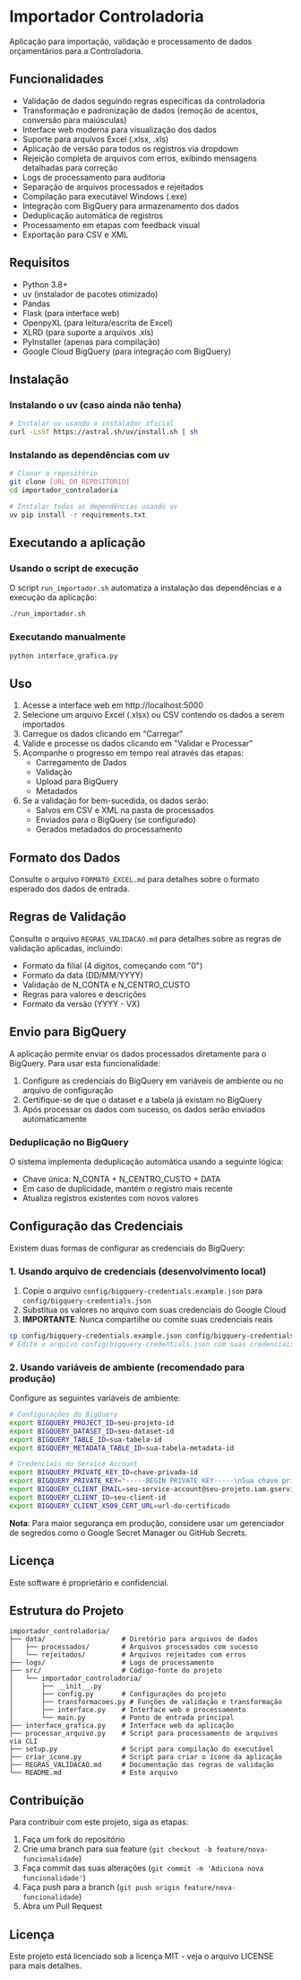 # Importador Controladoria

Aplicação para importação, validação e processamento de dados orçamentários para a Controladoria.

## Funcionalidades

- Validação de dados seguindo regras específicas da controladoria
- Transformação e padronização de dados (remoção de acentos, conversão para maiúsculas)
- Interface web moderna para visualização dos dados
- Suporte para arquivos Excel (.xlsx, .xls)
- Aplicação de versão para todos os registros via dropdown
- Rejeição completa de arquivos com erros, exibindo mensagens detalhadas para correção
- Logs de processamento para auditoria
- Separação de arquivos processados e rejeitados
- Compilação para executável Windows (.exe)
- Integração com BigQuery para armazenamento dos dados
- Deduplicação automática de registros
- Processamento em etapas com feedback visual
- Exportação para CSV e XML

## Requisitos

- Python 3.8+
- uv (instalador de pacotes otimizado)
- Pandas
- Flask (para interface web)
- OpenpyXL (para leitura/escrita de Excel)
- XLRD (para suporte a arquivos .xls)
- PyInstaller (apenas para compilação)
- Google Cloud BigQuery (para integração com BigQuery)

## Instalação

### Instalando o uv (caso ainda não tenha)

```bash
# Instalar uv usando o instalador oficial
curl -LsSf https://astral.sh/uv/install.sh | sh
```

### Instalando as dependências com uv

```bash
# Clonar o repositório
git clone [URL_DO_REPOSITORIO]
cd importador_controladoria

# Instalar todas as dependências usando uv
uv pip install -r requirements.txt
```

## Executando a aplicação

### Usando o script de execução

O script `run_importador.sh` automatiza a instalação das dependências e a execução da aplicação:

```bash
./run_importador.sh
```

### Executando manualmente

```bash
python interface_grafica.py
```

## Uso

1. Acesse a interface web em http://localhost:5000
2. Selecione um arquivo Excel (.xlsx) ou CSV contendo os dados a serem importados
3. Carregue os dados clicando em "Carregar"
4. Valide e processe os dados clicando em "Validar e Processar"
5. Acompanhe o progresso em tempo real através das etapas:
   - Carregamento de Dados
   - Validação
   - Upload para BigQuery
   - Metadados
6. Se a validação for bem-sucedida, os dados serão:
   - Salvos em CSV e XML na pasta de processados
   - Enviados para o BigQuery (se configurado)
   - Gerados metadados do processamento

## Formato dos Dados

Consulte o arquivo `FORMATO_EXCEL.md` para detalhes sobre o formato esperado dos dados de entrada.

## Regras de Validação

Consulte o arquivo `REGRAS_VALIDACAO.md` para detalhes sobre as regras de validação aplicadas, incluindo:

- Formato da filial (4 dígitos, começando com "0")
- Formato da data (DD/MM/YYYY)
- Validação de N_CONTA e N_CENTRO_CUSTO
- Regras para valores e descrições
- Formato da versão (YYYY - VX)

## Envio para BigQuery

A aplicação permite enviar os dados processados diretamente para o BigQuery. Para usar esta funcionalidade:

1. Configure as credenciais do BigQuery em variáveis de ambiente ou no arquivo de configuração
2. Certifique-se de que o dataset e a tabela já existam no BigQuery
3. Após processar os dados com sucesso, os dados serão enviados automaticamente

### Deduplicação no BigQuery

O sistema implementa deduplicação automática usando a seguinte lógica:
- Chave única: N_CONTA + N_CENTRO_CUSTO + DATA
- Em caso de duplicidade, mantém o registro mais recente
- Atualiza registros existentes com novos valores

## Configuração das Credenciais

Existem duas formas de configurar as credenciais do BigQuery:

### 1. Usando arquivo de credenciais (desenvolvimento local)

1. Copie o arquivo `config/bigquery-credentials.example.json` para `config/bigquery-credentials.json`
2. Substitua os valores no arquivo com suas credenciais do Google Cloud
3. **IMPORTANTE**: Nunca compartilhe ou comite suas credenciais reais

```bash
cp config/bigquery-credentials.example.json config/bigquery-credentials.json
# Edite o arquivo config/bigquery-credentials.json com suas credenciais
```

### 2. Usando variáveis de ambiente (recomendado para produção)

Configure as seguintes variáveis de ambiente:

```bash
# Configurações do BigQuery
export BIGQUERY_PROJECT_ID=seu-projeto-id
export BIGQUERY_DATASET_ID=seu-dataset-id
export BIGQUERY_TABLE_ID=sua-tabela-id
export BIGQUERY_METADATA_TABLE_ID=sua-tabela-metadata-id

# Credenciais do Service Account
export BIGQUERY_PRIVATE_KEY_ID=chave-privada-id
export BIGQUERY_PRIVATE_KEY="-----BEGIN PRIVATE KEY-----\nSua chave privada aqui\n-----END PRIVATE KEY-----\n"
export BIGQUERY_CLIENT_EMAIL=seu-service-account@seu-projeto.iam.gserviceaccount.com
export BIGQUERY_CLIENT_ID=seu-client-id
export BIGQUERY_CLIENT_X509_CERT_URL=url-do-certificado
```

**Nota**: Para maior segurança em produção, considere usar um gerenciador de segredos como o Google Secret Manager ou GitHub Secrets.

## Licença

Este software é proprietário e confidencial.

## Estrutura do Projeto

```
importador_controladoria/
├── data/                   # Diretório para arquivos de dados
│   ├── processados/        # Arquivos processados com sucesso
│   └── rejeitados/         # Arquivos rejeitados com erros
├── logs/                   # Logs de processamento
├── src/                    # Código-fonte do projeto
│   └── importador_controladoria/
│       ├── __init__.py
│       ├── config.py       # Configurações do projeto
│       ├── transformacoes.py # Funções de validação e transformação
│       ├── interface.py    # Interface web e processamento
│       └── main.py         # Ponto de entrada principal
├── interface_grafica.py    # Interface web da aplicação
├── processar_arquivo.py    # Script para processamento de arquivos via CLI
├── setup.py                # Script para compilação do executável
├── criar_icone.py          # Script para criar o ícone da aplicação
├── REGRAS_VALIDACAO.md     # Documentação das regras de validação
└── README.md               # Este arquivo
```

## Contribuição

Para contribuir com este projeto, siga as etapas:

1. Faça um fork do repositório
2. Crie uma branch para sua feature (`git checkout -b feature/nova-funcionalidade`)
3. Faça commit das suas alterações (`git commit -m 'Adiciona nova funcionalidade'`)
4. Faça push para a branch (`git push origin feature/nova-funcionalidade`)
5. Abra um Pull Request

## Licença

Este projeto está licenciado sob a licença MIT - veja o arquivo LICENSE para mais detalhes.
